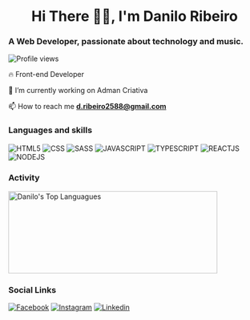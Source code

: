 <h1 align="center">Hi There 👋🏽, I'm Danilo Ribeiro</h1>
<h3>A Web Developer, passionate about technology and music.</h3>

<img src="https://komarev.com/ghpvc/?username=Ribeiro88&color=yellow" alt="Profile views" />

🔥 Front-end Developer

🔭  I’m currently working on Adman Criativa

📫  How to reach me **d.ribeiro2588@gmail.com**

### Languages and skills

<div>
<img align="center" alt="HTML5" src="https://img.shields.io/badge/HTML5-E34F26?style=for-the-badge&logo=html5&logoColor=white" />
<img align="center" alt="CSS" src="https://img.shields.io/badge/CSS-239120?&style=for-the-badge&logo=css3&logoColor=white" />
<img align="center" alt="SASS" src="https://img.shields.io/badge/Sass-CC6699?style=for-the-badge&logo=sass&logoColor=white" />
<img align="center" alt="JAVASCRIPT" src="https://img.shields.io/badge/JavaScript-F7DF1E?style=for-the-badge&logo=javascript&logoColor=black" />
<img align="center" alt="TYPESCRIPT" src="https://img.shields.io/badge/TypeScript-007ACC?style=for-the-badge&logo=typescript&logoColor=white" />
<img align="center" alt="REACTJS" src="https://img.shields.io/badge/React-20232A?style=for-the-badge&logo=react&logoColor=61DAFB" />
<img align="center" alt="NODEJS" src="https://img.shields.io/badge/Node.js-43853D?style=for-the-badge&logo=node.js&logoColor=white" />
</div>

### Activity


<!-- <img align="center" width="417px" height="auto" src="https://github-readme-stats.vercel.app/api?username=Ribeiro88&show_icons=true&theme=tokyonight" alt="Danilo's Stats" /> -->
<img align="center" width="417px" height="164px" src="https://github-readme-stats.vercel.app/api/top-langs/?username=Ribeiro88&layout=compact&theme=tokyonight" alt="Danilo's Top Languagues" />


### Social Links

[![Facebook](https://img.shields.io/badge/Facebook-1877F2?style=for-the-badge&logo=facebook&logoColor=white)](https://fb.com/danilo.ribeiro.2588)
[![Instagram](https://img.shields.io/badge/Instagram-E4405F?style=for-the-badge&logo=instagram&logoColor=white)](https://instagram.com/d.ribeiro88)
[![Linkedin](https://img.shields.io/badge/LinkedIn-0077B5?style=for-the-badge&logo=linkedin&logoColor=white)](https://linkedin.com/in/danilo-ribeiro-16998667)

